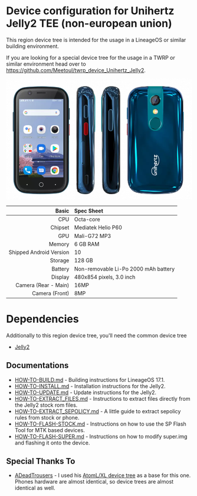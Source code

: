 Device configuration for Unihertz Jelly2 TEE (non-european union)
=================================================

This region device tree is intended for the usage in a LineageOS or similar building environment.

If you are looking for a special device tree for the usage in a TWRP or similar environment head over to https://github.com/Meetoul/twrp_device_Unihertz_Jelly2.

![](https://github.com/Meetoul/twrp_device_Unihertz_Jelly2/blob/master/docs/images/jelly2.png)

| Basic                   | Spec Sheet                                                                                                                     |
| -----------------------:|:------------------------------------------------------------------------------------------------------------------------------ |
| CPU                     | Octa-core                                                                                                                      |
| Chipset                 | Mediatek Helio P60                                                                                                             |
| GPU                     | Mali-G72 MP3                                                                                                                   |
| Memory                  | 6 GB RAM                                                                                                                       |
| Shipped Android Version | 10                                                                                                                             |
| Storage                 | 128 GB                                                                                                                         |
| Battery                 | Non-removable Li-Po 2000 mAh battery                                                                                           |
| Display                 | 480x854 pixels, 3.0 inch                                                                                                       |
| Camera (Rear - Main)    | 16MP                                                                                                                           |
| Camera (Front)          | 8MP                                                                                                                            |

# Dependencies

Additionally to this region device tree, you'll need the common device tree

- [Jelly2](https://github.com/Meetoul/android_device_Unihertz_Jelly2)

## Documentations

- [HOW-TO-BUILD.md](https://github.com/Meetoul/android_device_Unihertz_Jelly2/blob/master/docs/HOW-TO-BUILD.md) - Building instructions for LineageOS 17.1.
- [HOW-TO-INSTALL.md](https://github.com/Meetoul/android_device_Unihertz_Jelly2/blob/master/docs/HOW-TO-INSTALL.md) - Installation instructions for the Jelly2.
- [HOW-TO-UPDATE.md](https://github.com/Meetoul/android_device_Unihertz_Jelly2/blob/master/docs/HOW-TO-UPDATE.md) - Update instructions for the Jelly2.
- [HOW-TO-EXTRACT_FILES.md](https://github.com/Meetoul/android_device_Unihertz_Jelly2/blob/master/docs/HOW-TO-EXTRACT_FILES.md) - Instructions to extract files directly from the Jelly2 stock rom files.
- [HOW-TO-EXTRACT_SEPOLICY.md](https://github.com/Meetoul/android_device_Unihertz_Jelly2/blob/master/docs/HOW-TO-EXTRACT_SEPOLICY.md) - A little guide to extract sepolicy rules from stock or phone.
- [HOW-TO-FLASH-STOCK.md](https://github.com/Meetoul/android_device_Unihertz_Jelly2/blob/master/docs/HOW-TO-FLASH-STOCK.md) - Instructions on how to use the SP Flash Tool for MTK based devices.
- [HOW-TO-FLASH-SUPER.md](https://github.com/Meetoul/android_device_Unihertz_Jelly2/blob/master/docs/HOW-TO-FLASH-SUPER.md) - Instructions on how to modify super.img and flashing it onto the device.

## Special Thanks To

- [ADeadTrousers](https://github.com/ADeadTrousers) - I used his [AtomL/XL device tree](https://github.com/ADeadTrousers/android_device_Unihertz_Atom_LXL) as a base for this one. Phones hardware are almost identical, so device trees are almost identical as well.
